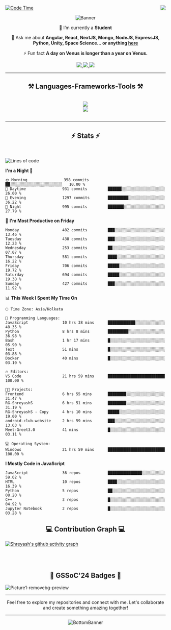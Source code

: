 <div>
 
<img align="right" src="https://visitor-badge.laobi.icu/badge?page_id=shreyash3087.shreyash3087" />

 [![Code Time](https://wakatime.com/badge/user/cd5f70df-e644-46f4-a03b-e1ce78615131.svg)](https://wakatime.com/@cd5f70df-e644-46f4-a03b-e1ce78615131)
 
</div>


<div align="center">
 
![Banner](https://github.com/user-attachments/assets/fe33d289-b057-4d85-ad76-3103802aa9e1)

</div>


<div align="center">
 
 🔭 I’m currently a **Student** 

💬 Ask me about **Angular, React, NextJS, Mongo, NodeJS, ExpressJS, Python, Unity, Space Science... or anything [here](https://github.com/shreyash3087/shreyash3087/issues)**

⚡ Fun fact **A day on Venus is longer than a year on Venus.**

</div>
 
<div align="center"> 
  <a href="mailto:shreyash3087@gmail.com">
    <img src="https://img.shields.io/badge/Gmail-333333?style=for-the-badge&logo=gmail&logoColor=red" />
  </a>
  <a href="https://www.linkedin.com/in/shreyash-srivastava-1a1161280" target="_blank">
    <img src="https://img.shields.io/badge/LinkedIn-0077B5?style=for-the-badge&logo=linkedin&logoColor=white" target="_blank" />
  </a>
  <a href="https://github.com/shreyash3087" target="_blank">
     <img src="https://img.shields.io/badge/Github-FF5722?style=for-the-badge&logo=github&logoColor=white" target="_blank" />
  </a>
</div>
<hr/>
 
<h2 align="center">⚒️ Languages-Frameworks-Tools ⚒️</h2>
<br/>
<div align="center">
    <img src="https://skillicons.dev/icons?i=react,bootstrap,html,css,vscode,github,figma,cpp,vercel,netlify" /><br>
    <img src="https://skillicons.dev/icons?i=tailwind,git,nodejs,python,javascript,typescript,express,firebase,mongodb,nextjs,unity,azure,blender" /><br>
</div>

<br/>
<hr/>

<h2 align="center">⚡ Stats ⚡</h2>

<br>
<div>
 
 
<!--START_SECTION:waka-->
![Lines of code](https://img.shields.io/badge/From%20Hello%20World%20I%27ve%20Written-4.2%20million%20lines%20of%20code-blue)

**I'm a Night 🦉** 

```text
🌞 Morning                358 commits         ██░░░░░░░░░░░░░░░░░░░░░░░   10.00 % 
🌆 Daytime                931 commits         ██████░░░░░░░░░░░░░░░░░░░   26.00 % 
🌃 Evening                1297 commits        █████████░░░░░░░░░░░░░░░░   36.22 % 
🌙 Night                  995 commits         ███████░░░░░░░░░░░░░░░░░░   27.79 % 
```
📅 **I'm Most Productive on Friday** 

```text
Monday                   482 commits         ███░░░░░░░░░░░░░░░░░░░░░░   13.46 % 
Tuesday                  438 commits         ███░░░░░░░░░░░░░░░░░░░░░░   12.23 % 
Wednesday                253 commits         ██░░░░░░░░░░░░░░░░░░░░░░░   07.07 % 
Thursday                 581 commits         ████░░░░░░░░░░░░░░░░░░░░░   16.22 % 
Friday                   706 commits         █████░░░░░░░░░░░░░░░░░░░░   19.72 % 
Saturday                 694 commits         █████░░░░░░░░░░░░░░░░░░░░   19.38 % 
Sunday                   427 commits         ███░░░░░░░░░░░░░░░░░░░░░░   11.92 % 
```


📊 **This Week I Spent My Time On** 

```text
🕑︎ Time Zone: Asia/Kolkata

💬 Programming Languages: 
JavaScript               10 hrs 38 mins      ████████████░░░░░░░░░░░░░   48.35 % 
Python                   8 hrs 8 mins        █████████░░░░░░░░░░░░░░░░   36.98 % 
Bash                     1 hr 17 mins        █░░░░░░░░░░░░░░░░░░░░░░░░   05.90 % 
Text                     51 mins             █░░░░░░░░░░░░░░░░░░░░░░░░   03.88 % 
Docker                   40 mins             █░░░░░░░░░░░░░░░░░░░░░░░░   03.10 % 

🔥 Editors: 
VS Code                  21 hrs 59 mins      █████████████████████████   100.00 % 

🐱‍💻 Projects: 
Frontend                 6 hrs 55 mins       ████████░░░░░░░░░░░░░░░░░   31.47 % 
RG-ShreyashS             6 hrs 51 mins       ████████░░░░░░░░░░░░░░░░░   31.19 % 
RG-ShreyashS - Copy      4 hrs 10 mins       █████░░░░░░░░░░░░░░░░░░░░   19.00 % 
android-club-website     2 hrs 59 mins       ███░░░░░░░░░░░░░░░░░░░░░░   13.63 % 
Meet-Greet3.0            41 mins             █░░░░░░░░░░░░░░░░░░░░░░░░   03.11 % 

💻 Operating System: 
Windows                  21 hrs 59 mins      █████████████████████████   100.00 % 
```

**I Mostly Code in JavaScript** 

```text
JavaScript               36 repos            ███████████████░░░░░░░░░░   59.02 % 
HTML                     10 repos            ████░░░░░░░░░░░░░░░░░░░░░   16.39 % 
Python                   5 repos             ██░░░░░░░░░░░░░░░░░░░░░░░   08.20 % 
C++                      3 repos             █░░░░░░░░░░░░░░░░░░░░░░░░   04.92 % 
Jupyter Notebook         2 repos             █░░░░░░░░░░░░░░░░░░░░░░░░   03.28 % 
```




<!--END_SECTION:waka-->

</div>

<div>
  <div align="center" ><h2 align="center">💻 Contribution Graph 💻</h2></div>
 
  [![Shreyash's github activity graph](https://github-readme-activity-graph.vercel.app/graph?username=shreyash3087&hide_border=true&theme=github)](https://github.com/ashutosh00710/github-readme-activity-graph)
 
</div>

<br/><br/>

<h2 align="center">🔰 GSSoC'24 Badges 🔰</h2>

![Picture1-removebg-preview](https://github.com/user-attachments/assets/4ece96a5-043a-44df-b51b-40738d3603ff)

<div align="center"> 
  <hr/>
  Feel free to explore my repositories and connect with me. Let's collaborate and create something amazing together!
  <hr/>
</div>

<div align="center">
 
![BottomBanner](https://github.com/user-attachments/assets/7afe064f-9b9f-401d-bec1-35c8625bb3dc)

</div>

